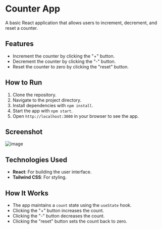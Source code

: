 # Counter App

A basic React application that allows users to increment, decrement, and reset a counter.

## Features

- Increment the counter by clicking the "+" button.
- Decrement the counter by clicking the "-" button.
- Reset the counter to zero by clicking the "reset" button.

## How to Run

1. Clone the repository.
2. Navigate to the project directory.
3. Install dependencies with `npm install`.
4. Start the app with `npm start`.
5. Open `http://localhost:3000` in your browser to see the app.

## Screenshot

![image](https://github.com/user-attachments/assets/c1a4fa1a-5a44-4342-b783-083300922b28)

## Technologies Used

- **React**: For building the user interface.
- **Tailwind CSS**: For styling.

## How It Works

- The app maintains a `count` state using the `useState` hook.
- Clicking the "+" button increases the count.
- Clicking the "-" button decreases the count.
- Clicking the "reset" button sets the count back to zero.
